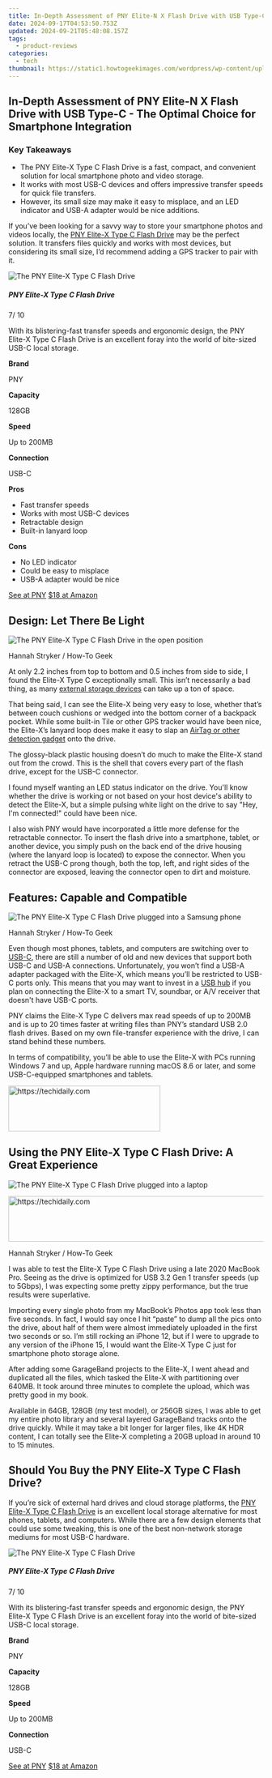 ```yaml
---
title: In-Depth Assessment of PNY Elite-N X Flash Drive with USB Type-C - The Optimal Choice for Smartphone Integration
date: 2024-09-17T04:53:50.753Z
updated: 2024-09-21T05:48:08.157Z
tags:
  - product-reviews
categories:
  - tech
thumbnail: https://static1.howtogeekimages.com/wordpress/wp-content/uploads/wm/2024/01/the-back-of-the-pny-elite-x-type-c-flash-drivejpg_53406227455_o.jpg
---
```


## In-Depth Assessment of PNY Elite-N X Flash Drive with USB Type-C - The Optimal Choice for Smartphone Integration

### Key Takeaways

* The PNY Elite-X Type C Flash Drive is a fast, compact, and convenient solution for local smartphone photo and video storage.
* It works with most USB-C devices and offers impressive transfer speeds for quick file transfers.
* However, its small size may make it easy to misplace, and an LED indicator and USB-A adapter would be nice additions.

 If you’ve been looking for a savvy way to store your smartphone photos and videos locally, the [PNY Elite-X Type C Flash Drive](https://www.pny.com/en-eu/PNY-Elite-X-Type-C-USB-3-2-Gen-1-Flash-Drive?sku=P-FDI128ELTXC-GE) may be the perfect solution. It transfers files quickly and works with most devices, but considering its small size, I’d recommend adding a GPS tracker to pair with it.

![The PNY Elite-X Type C Flash Drive](https://static1.howtogeekimages.com/wordpress/wp-content/uploads/2024/01/pny-elite-x-type-c-flash-drive-product-1.png) 

#####  PNY Elite-X Type C Flash Drive

7/ 10 

With its blistering-fast transfer speeds and ergonomic design, the PNY Elite-X Type C Flash Drive is an excellent foray into the world of bite-sized USB-C local storage.

**Brand** 

 PNY 

**Capacity** 

 128GB 

**Speed** 

 Up to 200MB 

**Connection** 

 USB-C 

**Pros** 
* Fast transfer speeds
* Works with most USB-C devices
* Retractable design
* Built-in lanyard loop

**Cons** 
* No LED indicator
* Could be easy to misplace
* USB-A adapter would be nice

[See at PNY](https://www.pny.com/en-eu/PNY-Elite-X-Type-C-USB-3-2-Gen-1-Flash-Drive?sku=P-FDI128ELTXC-GE) [$18 at Amazon](https://www.amazon.com/PNY-128GB-Elite-X-Type-C-Flash/dp/B0CMJBQSPT?tag=hotoge-20&ascsubtag=UUhtgUeUpU2001625&asc%5Frefurl=https%3A%2F%2Fwww.howtogeek.com%2Fpny-elite-x-type-c-flash-drive-review%2F&asc%5Fcampaign=Affiliate) 

##  Design: Let There Be Light

![The PNY Elite-X Type C Flash Drive in the open position](https://static1.howtogeekimages.com/wordpress/wp-content/uploads/wm/2024/01/the-pny-elite-x-type-c-flash-drive-in-the-open-positionjpg_53406116759_o.jpg) 

Hannah Stryker / How-To Geek

 At only 2.2 inches from top to bottom and 0.5 inches from side to side, I found the Elite-X Type C exceptionally small. This isn’t necessarily a bad thing, as many [external storage devices](https://buynow-info.techidaily.com/understanding-when-a-phone-needs-a-new-makeover/) can take up a ton of space.

 That being said, I can see the Elite-X being very easy to lose, whether that’s between couch cushions or wedged into the bottom corner of a backpack pocket. While some built-in Tile or other GPS tracker would have been nice, the Elite-X’s lanyard loop does make it easy to slap an [AirTag or other detection gadget](https://techidaily.com/how-to-reset-oppo-reno-10-pro-5g-without-the-home-button-drfone-by-drfone-reset-android-reset-android/) onto the drive.

 The glossy-black plastic housing doesn’t do much to make the Elite-X stand out from the crowd. This is the shell that covers every part of the flash drive, except for the USB-C connector.

 I found myself wanting an LED status indicator on the drive. You'll know whether the drive is working or not based on your host device's ability to detect the Elite-X, but a simple pulsing white light on the drive to say "Hey, I'm connected!" could have been nice.

 I also wish PNY would have incorporated a little more defense for the retractable connector. To insert the flash drive into a smartphone, tablet, or another device, you simply push on the back end of the drive housing (where the lanyard loop is located) to expose the connector. When you retract the USB-C prong though, both the top, left, and right sides of the connector are exposed, leaving the connector open to dirt and moisture.

##  Features: Capable and Compatible

![The PNY Elite-X Type C Flash Drive plugged into a Samsung phone](https://static1.howtogeekimages.com/wordpress/wp-content/uploads/wm/2024/01/the-pny-elite-x-type-c-flash-drive-plugged-into-a-samsung-phone-2jpg_53404868342_o.jpg) 

Hannah Stryker / How-To Geek

 Even though most phones, tablets, and computers are switching over to [USB-C](https://games-able.techidaily.com/bypassing-steam-disconnection-in-windows-11/), there are still a number of old and new devices that support both USB-C and USB-A connections. Unfortunately, you won’t find a USB-A adapter packaged with the Elite-X, which means you’ll be restricted to USB-C ports only. This means that you may want to invest in a [USB hub](https://extra-approaches.techidaily.com/2024-approved-joint-venture-campaigns-for-brands-on-video-platforms/) if you plan on connecting the Elite-X to a smart TV, soundbar, or A/V receiver that doesn't have USB-C ports.

 PNY claims the Elite-X Type C delivers max read speeds of up to 200MB and is up to 20 times faster at writing files than PNY’s standard USB 2.0 flash drives. Based on my own file-transfer experience with the drive, I can stand behind these numbers.

 In terms of compatibility, you’ll be able to use the Elite-X with PCs running Windows 7 and up, Apple hardware running macOS 8.6 or later, and some USB-C-equipped smartphones and tablets.

<!-- affiliate ads begin -->
<a href="https://laganoo.pxf.io/c/5597632/1657396/16446" target="_top" id="1657396">
  <img src="//a.impactradius-go.com/display-ad/16446-1657396" border="0" alt="https://techidaily.com" width="300" height="90"/>
</a>
<img height="0" width="0" src="https://laganoo.pxf.io/i/5597632/1657396/16446" style="position:absolute;visibility:hidden;" border="0" />
<!-- affiliate ads end -->

##  Using the PNY Elite-X Type C Flash Drive: A Great Experience

![The PNY Elite-X Type C Flash Drive plugged into a laptop](https://static1.howtogeekimages.com/wordpress/wp-content/uploads/wm/2024/01/the-pny-elite-x-type-c-flash-drive-plugged-into-a-laptopjpg_53405976338_o.jpg) 

<!-- affiliate ads begin -->
<a href="https://unicoeye.pxf.io/c/5597632/2134495/18498" target="_top" id="2134495">
  <img src="//a.impactradius-go.com/display-ad/18498-2134495" border="0" alt="https://techidaily.com" width="728" height="90"/>
</a>
<img height="0" width="0" src="https://unicoeye.pxf.io/i/5597632/2134495/18498" style="position:absolute;visibility:hidden;" border="0" />
<!-- affiliate ads end -->

Hannah Stryker / How-To Geek

 I was able to test the Elite-X Type C Flash Drive using a late 2020 MacBook Pro. Seeing as the drive is optimized for USB 3.2 Gen 1 transfer speeds (up to 5Gbps), I was expecting some pretty zippy performance, but the true results were superlative.

 Importing every single photo from my MacBook’s Photos app took less than five seconds. In fact, I would say once I hit “paste” to dump all the pics onto the drive, about half of them were almost immediately uploaded in the first two seconds or so. I’m still rocking an iPhone 12, but if I were to upgrade to any version of the iPhone 15, I would want the Elite-X Type C just for smartphone photo storage alone.

 After adding some GarageBand projects to the Elite-X, I went ahead and duplicated all the files, which tasked the Elite-X with partitioning over 640MB. It took around three minutes to complete the upload, which was pretty good in my book.

 Available in 64GB, 128GB (my test model), or 256GB sizes, I was able to get my entire photo library and several layered GarageBand tracks onto the drive quickly. While it may take a bit longer for larger files, like 4K HDR content, I can totally see the Elite-X completing a 20GB upload in around 10 to 15 minutes.

##  Should You Buy the PNY Elite-X Type C Flash Drive?

 If you’re sick of external hard drives and cloud storage platforms, the [PNY Elite-X Type C Flash Drive](https://www.pny.com/en-eu/PNY-Elite-X-Type-C-USB-3-2-Gen-1-Flash-Drive?sku=P-FDI128ELTXC-GE) is an excellent local storage alternative for most phones, tablets, and computers. While there are a few design elements that could use some tweaking, this is one of the best non-network storage mediums for most USB-C hardware.

![The PNY Elite-X Type C Flash Drive](https://static1.howtogeekimages.com/wordpress/wp-content/uploads/2024/01/pny-elite-x-type-c-flash-drive-product-1.png) 

#####  PNY Elite-X Type C Flash Drive

7/ 10 

With its blistering-fast transfer speeds and ergonomic design, the PNY Elite-X Type C Flash Drive is an excellent foray into the world of bite-sized USB-C local storage.

**Brand** 

 PNY 

**Capacity** 

 128GB 

**Speed** 

 Up to 200MB 

**Connection** 

 USB-C 

[See at PNY](https://www.pny.com/en-eu/PNY-Elite-X-Type-C-USB-3-2-Gen-1-Flash-Drive?sku=P-FDI128ELTXC-GE) [$18 at Amazon](https://www.amazon.com/PNY-128GB-Elite-X-Type-C-Flash/dp/B0CMJBQSPT?tag=hotoge-20&ascsubtag=UUhtgUeUpU2001625&asc%5Frefurl=https%3A%2F%2Fwww.howtogeek.com%2Fpny-elite-x-type-c-flash-drive-review%2F&asc%5Fcampaign=Affiliate)

<ins class="adsbygoogle"
     style="display:block"
     data-ad-format="autorelaxed"
     data-ad-client="ca-pub-7571918770474297"
     data-ad-slot="1223367746"></ins>

<ins class="adsbygoogle"
     style="display:block"
     data-ad-client="ca-pub-7571918770474297"
     data-ad-slot="8358498916"
     data-ad-format="auto"
     data-full-width-responsive="true"></ins>



